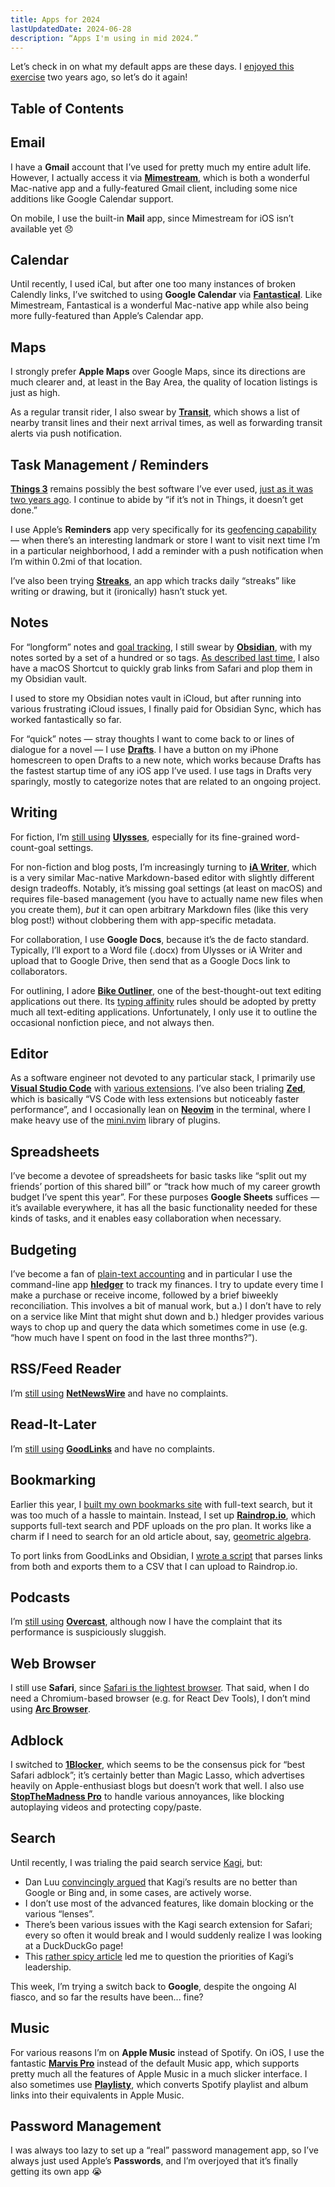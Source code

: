 ```yaml
---
title: Apps for 2024
lastUpdatedDate: 2024-06-28
description: “Apps I'm using in mid 2024.”
---
```


Let’s check in on what my default apps are these days. I [enjoyed this exercise](https://rwblickhan.org/newsletters/rwblog-tools-for-2022/) two years ago, so let’s do it again!

## Table of Contents

## Email

I have a **Gmail** account that I’ve used for pretty much my entire adult life. However, I actually access it via [**Mimestream**](https://mimestream.com), which is both a wonderful Mac-native app and a fully-featured Gmail client, including some nice additions like Google Calendar support.

On mobile, I use the built-in **Mail** app, since Mimestream for iOS isn’t available yet 😞

## Calendar

Until recently, I used iCal, but after one too many instances of broken Calendly links, I’ve switched to using **Google Calendar** via [**Fantastical**](https://flexibits.com/fantastical). Like Mimestream, Fantastical is a wonderful Mac-native app while also being more fully-featured than Apple’s Calendar app.

## Maps

I strongly prefer **Apple Maps** over Google Maps, since its directions are much clearer and, at least in the Bay Area, the quality of location listings is just as high.

As a regular transit rider, I also swear by [**Transit**](https://transitapp.com), which shows a list of nearby transit lines and their next arrival times, as well as forwarding transit alerts via push notification.

## Task Management / Reminders

[**Things 3**](https://culturedcode.com/things/) remains possibly the best software I’ve ever used, [just as it was two years ago](https://rwblickhan.org/newsletters/rwblog-tools-for-2022/#task-management). I continue to abide by “if it’s not in Things, it doesn’t get done.”

I use Apple’s **Reminders** app very specifically for its [geofencing capability](https://x.com/rstephens/status/1534680010539184128) — when there’s an interesting landmark or store I want to visit next time I’m in a particular neighborhood, I add a reminder with a push notification when I’m within 0.2mi of that location.

I’ve also been trying [**Streaks**](https://streaksapp.com), an app which tracks daily “streaks” like writing or drawing, but it (ironically) hasn’t stuck yet.

## Notes

For “longform” notes and [goal tracking](https://rwblickhan.org/essays/yearly-goals/), I still swear by [**Obsidian**](https://obsidian.md), with my notes sorted by a set of a hundred or so tags. [As described last time](https://rwblickhan.org/newsletters/rwblog-tools-for-2022/#notes), I also have a macOS Shortcut to quickly grab links from Safari and plop them in my Obsidian vault.

I used to store my Obsidian notes vault in iCloud, but after running into various frustrating iCloud issues, I finally paid for Obsidian Sync, which has worked fantastically so far.

For “quick” notes — stray thoughts I want to come back to or lines of dialogue for a novel — I use [**Drafts**](https://getdrafts.com). I have a button on my iPhone homescreen to open Drafts to a new note, which works because Drafts has the fastest startup time of any iOS app I’ve used. I use tags in Drafts very sparingly, mostly to categorize notes that are related to an ongoing project.

## Writing

For fiction, I’m [still using](https://rwblickhan.org/newsletters/rwblog-tools-for-2022/#writing) [**Ulysses**](https://ulysses.app), especially for its fine-grained word-count-goal settings.

For non-fiction and blog posts, I’m increasingly turning to [**iA Writer**](https://ia.net/writer), which is a very similar Mac-native Markdown-based editor with slightly different design tradeoffs. Notably, it’s missing goal settings (at least on macOS) and requires file-based management (you have to actually name new files when you create them), *but* it can open arbitrary Markdown files (like this very blog post!) without clobbering them with app-specific metadata.

For collaboration, I use **Google Docs**, because it’s the de facto standard. Typically, I’ll export to a Word file (.docx) from Ulysses or iA Writer and upload that to Google Drive, then send that as a Google Docs link to collaborators.

For outlining, I adore [**Bike Outliner**](https://www.hogbaysoftware.com/bike/), one of the best-thought-out text editing applications out there. Its [typing affinity](https://www.hogbaysoftware.com/posts/bike-rich-text/) rules should be adopted by pretty much all text-editing applications. Unfortunately, I only use it to outline the occasional nonfiction piece, and not always then.

## Editor

As a software engineer not devoted to any particular stack, I primarily use [**Visual Studio Code**](https://code.visualstudio.com) with [various extensions](https://github.com/rwblickhan/dotfiles/blob/cf68e0b315d6673a87ef81f284055f101fa30d4b/.config/Brewfile#L111). I’ve also been trialing [**Zed**](https://zed.dev), which is basically “VS Code with less extensions but noticeably faster performance”, and I occasionally lean on [**Neovim**](https://neovim.io) in the terminal, where I make heavy use of the [mini.nvim](https://github.com/echasnovski/mini.nvim) library of plugins.

## Spreadsheets

I’ve become a devotee of spreadsheets for basic tasks like “split out my friends’ portion of this shared bill” or “track how much of my career growth budget I’ve spent this year”. For these purposes **Google Sheets** suffices — it’s available everywhere, it has all the basic functionality needed for these kinds of tasks, and it enables easy collaboration when necessary.

## Budgeting

I’ve become a fan of [plain-text accounting](https://plaintextaccounting.org/) and in particular I use the command-line app [**hledger**](https://hledger.org) to track my finances. I try to update every time I make a purchase or receive income, followed by a brief biweekly reconciliation. This involves a bit of manual work, but a.) I don’t have to rely on a service like Mint that might shut down and b.) hledger provides various ways to chop up and query the data which sometimes come in use (e.g. “how much have I spent on food in the last three months?”).

## RSS/Feed Reader

I’m [still using](https://rwblickhan.org/newsletters/rwblog-tools-for-2022/#rss) [**NetNewsWire**](https://netnewswire.com) and have no complaints.

## Read-It-Later

I’m [still using](https://rwblickhan.org/newsletters/rwblog-tools-for-2022/#link-savingread-it-later) [**GoodLinks**](https://goodlinks.app) and have no complaints.

## Bookmarking

Earlier this year, I [built my own bookmarks site](https://rwblickhan.org/technical/bookmarks/) with full-text search, but it was too much of a hassle to maintain. Instead, I set up [**Raindrop.io**](https://raindrop.io), which supports full-text search and PDF uploads on the pro plan. It works like a charm if I need to search for an old article about, say, [geometric algebra](https://alexkritchevsky.com/2024/02/28/geometric-algebra.html).

To port links from GoodLinks and Obsidian, I [wrote a script](https://github.com/rwblickhan/bookmarks/blob/main/export_raindrop.ts) that parses links from both and exports them to a CSV that I can upload to Raindrop.io.

## Podcasts

I’m [still using](https://rwblickhan.org/newsletters/rwblog-tools-for-2022/#podcasts) [**Overcast**](https://overcast.fm), although now I have the complaint that its performance is suspiciously sluggish.

## Web Browser

I still use **Safari**, since [Safari is the lightest browser](https://rwblickhan.org/newsletters/once-the-canadians-in-the-audience-recover-from-their-shock/#safari-is-the-lightest-browser). That said, when I do need a Chromium-based browser (e.g. for React Dev Tools), I don’t mind using [**Arc Browser**](https://arc.net).

## Adblock

I switched to [**1Blocker**](https://1blocker.com), which seems to be the consensus pick for “best Safari adblock”; it’s certainly better than Magic Lasso, which advertises heavily on Apple-enthusiast blogs but doesn’t work that well. I also use [**StopTheMadness Pro**](https://underpassapp.com/StopTheMadness/) to handle various annoyances, like blocking autoplaying videos and protecting copy/paste.

## Search

Until recently, I was trialing the paid search service [Kagi](https://kagi.com), but:

- Dan Luu [convincingly argued](https://danluu.com/seo-spam/) that Kagi’s results are no better than Google or Bing and, in some cases, are actively worse.
- I don’t use most of the advanced features, like domain blocking or the various “lenses”.
- There’s been various issues with the Kagi search extension for Safari; every so often it would break and I would suddenly realize I was looking at a DuckDuckGo page!
- This [rather spicy article](https://d-shoot.net/kagi.html) led me to question the priorities of Kagi’s leadership.

This week, I’m trying a switch back to **Google**, despite the ongoing AI fiasco, and so far the results have been... fine?

## Music

For various reasons I’m on **Apple Music** instead of Spotify. On iOS, I use the fantastic [**Marvis Pro**](https://apps.apple.com/us/app/marvis-pro/id1447768809) instead of the default Music app, which supports pretty much all the features of Apple Music in a much slicker interface. I also sometimes use [**Playlisty**](https://www.obdura.com/playlisty/), which converts Spotify playlist and album links into their equivalents in Apple Music.

## Password Management

I was always too lazy to set up a “real” password management app, so I’ve always just used Apple’s **Passwords**, and I’m overjoyed that it’s finally getting its own app 😭